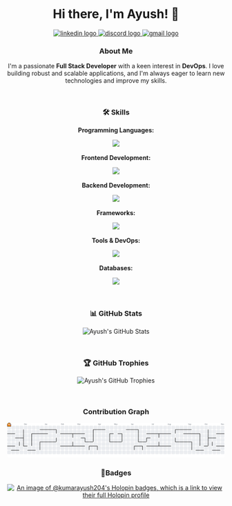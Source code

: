 <div align="center">

# Hi there, I'm Ayush! 👋
<div align="center">
  <a href="https://www.linkedin.com/in/kumar-ayush-75248a205/" target="_blank">
    <img src="https://img.shields.io/static/v1?message=LinkedIn&logo=linkedin&label=&color=0077B5&logoColor=white&labelColor=&style=for-the-badge" height="25" alt="linkedin logo"  />
  </a>
  <a href="kumarayushcontributor_35424" target="_blank">
    <img src="https://img.shields.io/static/v1?message=Discord&logo=discord&label=&color=7289DA&logoColor=white&labelColor=&style=for-the-badge" height="25" alt="discord logo"  />
  </a>
  <a href="kumar.ayush2024@outlook.com" target="_blank">
    <img src="https://img.shields.io/static/v1?message=Gmail&logo=gmail&label=&color=D14836&logoColor=white&labelColor=&style=for-the-badge" height="25" alt="gmail logo"  />
  </a>
</div>

### About Me
I'm a passionate **Full Stack Developer** with a keen interest in **DevOps**. I love building robust and scalable applications, and I'm always eager to learn new technologies and improve my skills.

<br>

### 🛠️ Skills

**Programming Languages:**
<p>
  <a href="https://skillicons.dev">
    <img src="https://skillicons.dev/icons?i=cpp,python" />
  </a>
</p>

**Frontend Development:**
<p>
  <a href="https://skillicons.dev">
    <img src="https://skillicons.dev/icons?i=react,html,css" />
  </a>
</p>

**Backend Development:**
<p>
  <a href="https://skillicons.dev">
    <img src="https://skillicons.dev/icons?i=nodejs" />
  </a>
</p>

**Frameworks:**
<p>
  <a href="https://skillicons.dev">
    <img src="https://skillicons.dev/icons?i=flask" />
  </a>
</p>

**Tools & DevOps:**
<p>
  <a href="https://skillicons.dev">
    <img src="https://skillicons.dev/icons?i=docker,githubactions,jenkins" />
  </a>
</p>

**Databases:**
<p>
  <a href="https://skillicons.dev">
    <img src="https://skillicons.dev/icons?i=mongodb,postgres" />
  </a>
</p>

<br>

### 📊 GitHub Stats

<p>
  <img src="https://github-readme-stats.vercel.app/api?username=kumarayush204&show_icons=true&theme=radical&hide_border=true&count_private=true" alt="Ayush's GitHub Stats" />
</p>

<br>

### 🏆 GitHub Trophies

<p>
  <img src="https://github-profile-trophy.vercel.app/?username=kumarayush204&theme=radical&no-frame=true&no-bg=true&margin-w=4" alt="Ayush's GitHub Trophies" />
</p>

<br>

###  Contribution Graph

<picture>
  <source media="(prefers-color-scheme: dark)" srcset="https://raw.githubusercontent.com/KumarAyush204/KumarAyush204/output/pacman-contribution-graph-dark.svg">
  <source media="(prefers-color-scheme: light)" srcset="https://raw.githubusercontent.com/KumarAyush204/KumarAyush204/output/pacman-contribution-graph.svg">
  <img alt="pacman contribution graph" src="https://raw.githubusercontent.com/KumarAyush204/KumarAyush204/output/pacman-contribution-graph.svg">
</picture>




### 📜Badges
[![An image of @kumarayush204's Holopin badges, which is a link to view their full Holopin profile](https://holopin.me/kumarayush204)](https://holopin.io/@kumarayush204)


